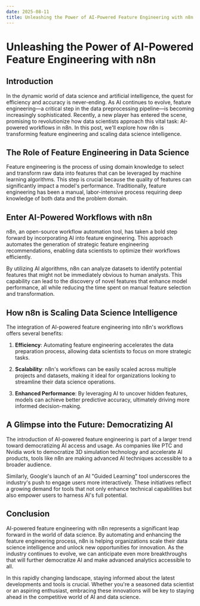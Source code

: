 ```yaml
---
date: 2025-08-11
title: Unleashing the Power of AI-Powered Feature Engineering with n8n
---
```


# Unleashing the Power of AI-Powered Feature Engineering with n8n

## Introduction

In the dynamic world of data science and artificial intelligence, the quest for efficiency and accuracy is never-ending. As AI continues to evolve, feature engineering—a critical step in the data preprocessing pipeline—is becoming increasingly sophisticated. Recently, a new player has entered the scene, promising to revolutionize how data scientists approach this vital task: AI-powered workflows in n8n. In this post, we'll explore how n8n is transforming feature engineering and scaling data science intelligence.

<!-- more -->
## The Role of Feature Engineering in Data Science

Feature engineering is the process of using domain knowledge to select and transform raw data into features that can be leveraged by machine learning algorithms. This step is crucial because the quality of features can significantly impact a model's performance. Traditionally, feature engineering has been a manual, labor-intensive process requiring deep knowledge of both data and the problem domain.

## Enter AI-Powered Workflows with n8n

n8n, an open-source workflow automation tool, has taken a bold step forward by incorporating AI into feature engineering. This approach automates the generation of strategic feature engineering recommendations, enabling data scientists to optimize their workflows efficiently.

By utilizing AI algorithms, n8n can analyze datasets to identify potential features that might not be immediately obvious to human analysts. This capability can lead to the discovery of novel features that enhance model performance, all while reducing the time spent on manual feature selection and transformation.

## How n8n is Scaling Data Science Intelligence

The integration of AI-powered feature engineering into n8n's workflows offers several benefits:

1. **Efficiency**: Automating feature engineering accelerates the data preparation process, allowing data scientists to focus on more strategic tasks.
   
2. **Scalability**: n8n's workflows can be easily scaled across multiple projects and datasets, making it ideal for organizations looking to streamline their data science operations.

3. **Enhanced Performance**: By leveraging AI to uncover hidden features, models can achieve better predictive accuracy, ultimately driving more informed decision-making.

## A Glimpse into the Future: Democratizing AI

The introduction of AI-powered feature engineering is part of a larger trend toward democratizing AI access and usage. As companies like PTC and Nvidia work to democratize 3D simulation technology and accelerate AI products, tools like n8n are making advanced AI techniques accessible to a broader audience.

Similarly, Google's launch of an AI "Guided Learning" tool underscores the industry's push to engage users more interactively. These initiatives reflect a growing demand for tools that not only enhance technical capabilities but also empower users to harness AI's full potential.

## Conclusion

AI-powered feature engineering with n8n represents a significant leap forward in the world of data science. By automating and enhancing the feature engineering process, n8n is helping organizations scale their data science intelligence and unlock new opportunities for innovation. As the industry continues to evolve, we can anticipate even more breakthroughs that will further democratize AI and make advanced analytics accessible to all.

In this rapidly changing landscape, staying informed about the latest developments and tools is crucial. Whether you're a seasoned data scientist or an aspiring enthusiast, embracing these innovations will be key to staying ahead in the competitive world of AI and data science.